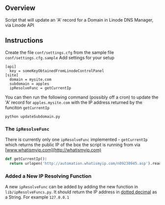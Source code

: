 Overview
-----
Script that will update an 'A' record for a Domain in Linode DNS Manager, via Linode API

Instructions
-----
Create the file `conf/settings.cfg` from the sample file `conf/settings.cfg.sample`
Add settings for your setup

```
[api]
  key = someKeyObtainedFromLinodeControlPanel
[site]
  domain = mysite.com
  subdomain = apples
  ipResolveFunc = getCurrentIp
```

You can then run the following command (possibly off a cron) to update the 'A' record for `apples.mysite.com` with the IP address returned by the funciton `getCurrentIp`

```
python updateSubdomain.py
```

### The `ipResolveFunc`

There is currently only one `ipResolveFunc` implemented - `getCurrentIp` which returns the public IP of the box the script is running from via [www.whatismyip.com](http://whatismyip.com)
```Python
def getCurrentIp():
  return urlopen('http://automation.whatismyip.com/n09230945.asp').read()  
```
### Added a New IP Resolving Function
A new `ipResolveFunc` can be added by adding the new function in `lib/ipResolveFuncs.py`. It should return the IP address in [dotted decimal](http://en.wikipedia.org/wiki/Dotted_decimal) as a String. For example `127.0.0.1`

